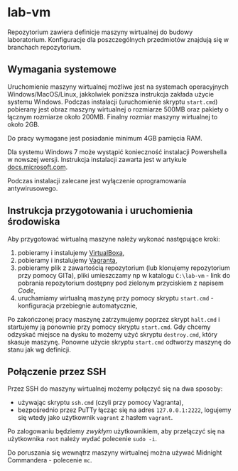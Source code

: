 # lab-vm

Repozytorium zawiera definicje maszyny wirtualnej do budowy laboratorium. Konfiguracje dla poszczególnych przedmiotów znajdują się w branchach repozytorium.

## Wymagania systemowe

Uruchomienie maszyny wirtualnej możliwe jest na systemach operacyjnych Windows/MacOS/Linux, jakkolwiek poniższa instrukcja zakłada użycie systemu Windows. Podczas instalacji (uruchomienie skryptu `start.cmd`) pobierany jest obraz maszyny wirtualnej o rozmiarze 500MB oraz pakiety o łącznym rozmiarze około 200MB.
Finalny rozmiar maszyny wirtualnej to około 2GB.

Do pracy wymagane jest posiadanie minimum 4GB pamięcia RAM.

Dla systemu Windows 7 może wystąpić konieczność instalacji Powershella w nowszej wersji. Instrukcja instalacji zawarta jest w artykule [docs.microsoft.com](https://docs.microsoft.com/pl-pl/powershell/scripting/windows-powershell/install/installing-windows-powershell?view=powershell-7).

Podczas instalacji zalecane jest wyłączenie oprogramowania antywirusowego.

## Instrukcja przygotowania i uruchomienia środowiska

Aby przygotować wirtualną maszyne należy wykonać następujące kroki:

1. pobieramy i instalujemy [VirtualBoxa](https://www.virtualbox.org/wiki/Downloads),
2. pobieramy i instalujemy [Vagranta](https://www.vagrantup.com/downloads.html),
3. pobieramy plik z zawartością repozytorium (lub klonujemy repozytorium przy pomocy GITa), pliki umieszczamy np w katalogu `C:\lab-vm` - link do pobrania repozytorium dostępny pod zielonym przyciskiem z napisem *Code*,
4. uruchamiamy wirtualną maszynę przy pomocy skryptu `start.cmd` - konfiguracja przebiegnie automatycznie,

Po zakończonej pracy maszynę zatrzymujemy poprzez skrypt `halt.cmd` i startujemy ją ponownie przy pomocy skryptu `start.cmd`.
Gdy chcemy odzyskać miejsce na dysku to możemy użyć skryptu `destroy.cmd`, który skasuje maszynę.
Ponowne użycie skryptu `start.cmd` odtworzy maszynę do stanu jak wg definicji.

## Połączenie przez SSH

Przez SSH do maszyny wirtualnej możemy połączyć się na dwa sposoby:
- używając skryptu `ssh.cmd` (czyli przy pomocy Vagranta),
- bezpośrednio przez PuTTy łącząc się na adres `127.0.0.1:2222`, logujemy się wtedy jako użytkownik `vagrant` z hasłem `vagrant`.

Po zalogowaniu będziemy *zwykłym* użytkownikiem, aby przełączyć się na użytkownika `root` należy wydać polecenie `sudo -i`.

Do poruszania się wewnątrz maszyny wirtualnej można używać Midnight Commandera - polecenie `mc`.

